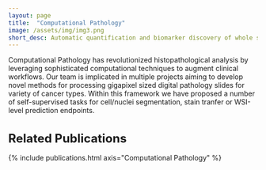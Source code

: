 ```yaml
---
layout: page
title:  "Computational Pathology"
image: /assets/img/img3.png
short_desc: Automatic quantification and biomarker discovery of whole slide images for prediction and prognosis
---
```



Computational Pathology has revolutionized histopathological analysis by leveraging sophisticated computational techniques to augment clinical workflows. Our team is implicated in multiple projects aiming to develop novel methods for processing gigapixel sized digital pathology slides for variety of cancer types. Within this framework we have proposed a number of self-supervised tasks for cell/nuclei segmentation, stain tranfer or WSI-level prediction endpoints.

<h1 class="mt-4 mb-5 display-4" style="font-size: x-large;">Related Publications</h1>
{% include publications.html axis="Computational Pathology" %}